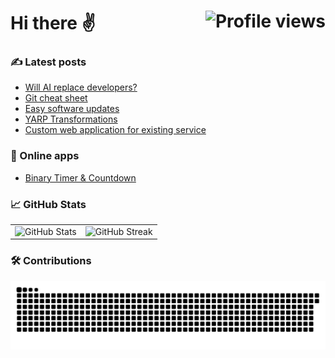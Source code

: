 # Hi there ✌️ <img src="https://komarev.com/ghpvc/?username=kungfux&label=Profile%20views&color=blue&style=flat&abbreviated=true" alt="Profile views" align="right" />

### ✍️ Latest posts

<!-- BLOG-POST-LIST:START -->
- [Will AI replace developers?](https://kungfux.github.io/posts/will-ai-replace-developers/)
- [Git cheat sheet](https://kungfux.github.io/posts/git-cheat-sheet/)
- [Easy software updates](https://kungfux.github.io/posts/easy-software-updates/)
- [YARP Transformations](https://kungfux.github.io/posts/yarp-transformations/)
- [Custom web application for existing service](https://kungfux.github.io/posts/custom-web-application-for-existing-service/)
<!-- BLOG-POST-LIST:END -->

### 🚀 Online apps

- [Binary Timer & Countdown](https://kungfux.github.io/binarytimer/)

### 📈 GitHub Stats

<div>
 <table border="0">
  <tr>
   <td>
    <img src="https://github-readme-stats.vercel.app/api?username=kungfux&theme=vue-dark&hide_border=true&count_private=true&show_icons=true&locale=en" alt="GitHub Stats" />
   </td>
   <td>
    <img src="https://github-readme-streak-stats.herokuapp.com/?user=kungfux&theme=vue-dark&hide_border=true" alt="GitHub Streak" />
   </td>
  </tr>
 </table>
</div>

### 🛠️ Contributions

<img src="https://raw.githubusercontent.com/kungfux/kungfux/output/snake.svg" alt="An animation of snake eating the github user contributions (like snake game)" />

<!-- ### 🏆GitHub Trophy

<div align="center">
 <table border="0">
  <tr>
   <td>
    <img src="https://github-profile-trophy.vercel.app/?username=kungfux&theme=nord&row=1" alt="GitHub Trophy" />
   </td>
  </tr>
 </table>
</div>

### 🔝 Top Contributions

![](https://github-contributor-stats.vercel.app/api?username=kungfux&limit=4&combine_all_yearly_contributions=true&theme=city_lights) -->
